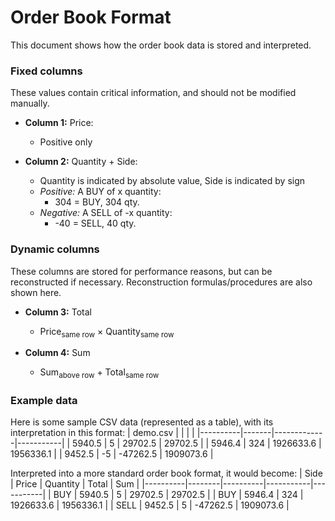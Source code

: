 # Order Book Format

This document shows how the order book data is stored and interpreted.

### Fixed columns

These values contain critical information, and should not be modified manually.

- **Column 1:** Price:
  - Positive only

- **Column 2:** Quantity + Side:
  - Quantity is indicated by absolute value, Side is indicated by sign
  - _Positive:_ A BUY of x quantity:
    - 304 = BUY, 304 qty.
  - _Negative:_ A SELL of -x quantity:
    - -40 = SELL, 40 qty.

### Dynamic columns

These columns are stored for performance reasons, but can be reconstructed if necessary. Reconstruction formulas/procedures are also shown here.

- **Column 3:** Total
  - Price<sub>same row</sub> × Quantity<sub>same row</sub>

- **Column 4:** Sum
  - Sum<sub>above row</sub> + Total<sub>same row</sub>

### Example data
Here is some sample CSV data (represented as a table), with its interpretation in this format:
| demo.csv |       |             |           |
|----------|-------|-------------|-----------|
| 5940.5   | 5     | 29702.5     | 29702.5   |
| 5946.4   | 324   | 1926633.6   | 1956336.1 |
| 9452.5   | -5    | -47262.5    | 1909073.6 |

Interpreted into a more standard order book format, it would become:
| Side     | Price  | Quantity | Total     | Sum       |
|----------|--------|----------|-----------|-----------|
| BUY      | 5940.5 | 5        | 29702.5   | 29702.5   |
| BUY      | 5946.4 | 324      | 1926633.6 | 1956336.1 |
| SELL     | 9452.5 | 5        | -47262.5  | 1909073.6 |
